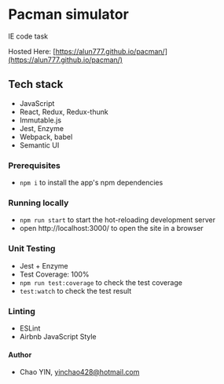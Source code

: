 
# Pacman simulator

IE code task
 
Hosted Here: [https://alun777.github.io/pacman/](https://alun777.github.io/pacman/)

## Tech stack

- JavaScript
- React, Redux, Redux-thunk
- Immutable.js
- Jest, Enzyme
- Webpack, babel
- Semantic UI

### Prerequisites 

- `npm i` to install the app's npm dependencies

### Running locally

- `npm run start` to start the hot-reloading development server
- open http://localhost:3000/ to open the site in a browser

### Unit Testing

- Jest + Enzyme
- Test Coverage: 100%
- `npm run test:coverage` to check the test coverage
- `test:watch` to check the test result

### Linting

- ESLint
- Airbnb JavaScript Style

#### Author
- Chao YIN, yinchao428@hotmail.com